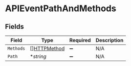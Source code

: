 # APIEventPathAndMethods


## Fields

| Field                                             | Type                                              | Required                                          | Description                                       |
| ------------------------------------------------- | ------------------------------------------------- | ------------------------------------------------- | ------------------------------------------------- |
| `Methods`                                         | [][HTTPMethod](../../models/shared/httpmethod.md) | :heavy_minus_sign:                                | N/A                                               |
| `Path`                                            | **string*                                         | :heavy_minus_sign:                                | N/A                                               |